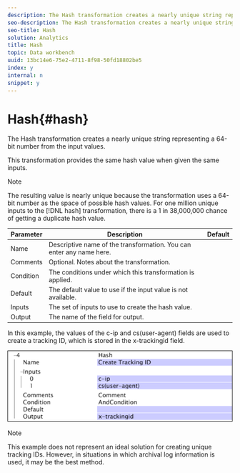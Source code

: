 ```yaml
---
description: The Hash transformation creates a nearly unique string representing a 64-bit number from the input values.
seo-description: The Hash transformation creates a nearly unique string representing a 64-bit number from the input values.
seo-title: Hash
solution: Analytics
title: Hash
topic: Data workbench
uuid: 13bc14e6-75e2-4711-8f98-50fd18802be5
index: y
internal: n
snippet: y
---
```


# Hash{#hash}

The Hash transformation creates a nearly unique string representing a 64-bit number from the input values.

 This transformation provides the same hash value when given the same inputs.

>[!NOTE]
>
>The resulting value is nearly unique because the transformation uses a 64-bit number as the space of possible hash values. For one million unique inputs to the [!DNL hash] transformation, there is a 1 in 38,000,000 chance of getting a duplicate hash value.

|  Parameter  | Description  | Default  |
|---|---|---|
|  Name  | Descriptive name of the transformation. You can enter any name here.  | |
|  Comments  | Optional. Notes about the transformation.  | |
|  Condition  | The conditions under which this transformation is applied.  | |
|  Default  | The default value to use if the input value is not available.  | |
|  Inputs  | The set of inputs to use to create the hash value.  | |
|  Output  | The name of the field for output.  | |

In this example, the values of the c-ip and cs(user-agent) fields are used to create a tracking ID, which is stored in the x-trackingid field.

![](assets/cfg_TransformationType_Hash.png)

>[!NOTE]
>
>This example does not represent an ideal solution for creating unique tracking IDs. However, in situations in which archival log information is used, it may be the best method.

